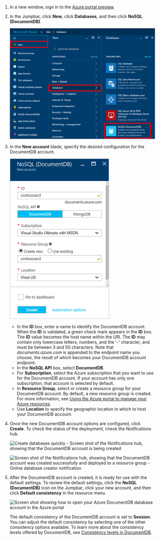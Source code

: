 1. In a new window, sign in to the [Azure portal preview](https://portal.azure.cn/).
2. In the Jumpbar, click **New**, click **Databases**, and then click **NoSQL (DocumentDB)**.

   ![Screen shot of the Azure portal, highlighting More Services, and DocumentDB (NoSQL)](./media/documentdb-create-dbaccount/create-nosql-db-databases-json-tutorial-1.png)  
3. In the **New account** blade, specify the desired configuration for the DocumentDB account.

   ![Screen shot of the New DocumentDB blade](./media/documentdb-create-dbaccount/create-nosql-db-databases-json-tutorial-2.png)

   * In the **ID** box, enter a name to identify the DocumentDB account.  When the **ID** is validated, a green check mark appears in the **ID** box. The **ID** value becomes the host name within the URI. The **ID** may contain only lowercase letters, numbers, and the '-' character, and must be between 3 and 50 characters. Note that *documents.azure.com* is appended to the endpoint name you choose, the result of which becomes your DocumentDB account endpoint.
   * In the **NoSQL API** box, select **DocumentDB**.  
   * For **Subscription**, select the Azure subscription that you want to use for the DocumentDB account. If your account has only one subscription, that account is selected by default.
   * In **Resource Group**, select or create a resource group for your DocumentDB account.  By default, a new resource group is created. For more information, see [Using the Azure portal to manage your Azure resources](../articles/azure-resource-manager/resource-group-portal.md).
   * Use **Location** to specify the geographic location in which to host your DocumentDB account. 
4. Once the new DocumentDB account options are configured, click **Create**. To check the status of the deployment, check the Notifications hub.  

   ![Create databases quickly - Screen shot of the Notifications hub, showing that the DocumentDB account is being created](./media/documentdb-create-dbaccount/create-nosql-db-databases-json-tutorial-4.png)  

   ![Screen shot of the Notifications hub, showing that the DocumentDB account was created successfully and deployed to a resource group - Online database creator notification](./media/documentdb-create-dbaccount/create-nosql-db-databases-json-tutorial-5.png)
5. After the DocumentDB account is created, it is ready for use with the default settings. To review the default settings, click the **NoSQL (DocumentDB)** icon on the Jumpbar, click your new account, and then click **Default consistency** in the resource menu.

   ![Screen shot showing how to open your Azure DocumentDB database account in the Azure portal](./media/documentdb-create-dbaccount/azure-documentdb-database-open-account-portal.png)  

   The default consistency of the DocumentDB account is set to **Session**.  You can adjust the default consistency by selecting one of the other consistency options available. To learn more about the consistency levels offered by DocumentDB, see [Consistency levels in DocumentDB](../articles/documentdb/documentdb-consistency-levels.md).

[How to: Create a DocumentDB account]: #Howto
[Next steps]: #NextSteps
[documentdb-manage]:../articles/documentdb/documentdb-manage.md